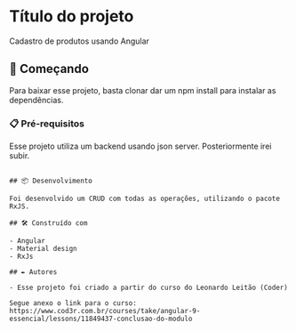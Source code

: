 # Título do projeto

Cadastro de produtos usando Angular 

## 🚀 Começando

Para baixar esse projeto, basta clonar  dar um npm install para instalar as dependências.

### 📋 Pré-requisitos

Esse projeto utiliza um backend usando json server. Posteriormente irei subir.

```

## 📦 Desenvolvimento

Foi desenvolvido um CRUD com todas as operações, utilizando o pacote RxJS.

## 🛠️ Construído com

- Angular
- Material design
- RxJs

## ✒️ Autores

- Esse projeto foi criado a partir do curso do Leonardo Leitão (Coder)

Segue anexo o link para o curso: https://www.cod3r.com.br/courses/take/angular-9-essencial/lessons/11849437-conclusao-do-modulo